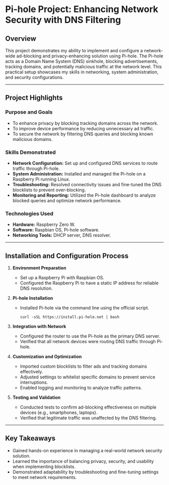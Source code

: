 # Pi-hole Project: Enhancing Network Security with DNS Filtering

## Overview

This project demonstrates my ability to implement and configure a network-wide ad-blocking and privacy-enhancing solution using Pi-hole. The Pi-hole acts as a Domain Name System (DNS) sinkhole, blocking advertisements, tracking domains, and potentially malicious traffic at the network level. This practical setup showcases my skills in networking, system administration, and security configurations.

---

## Project Highlights

### Purpose and Goals
- To enhance privacy by blocking tracking domains across the network.
- To improve device performance by reducing unnecessary ad traffic.
- To secure the network by filtering DNS queries and blocking known malicious domains.

### Skills Demonstrated
- **Network Configuration:** Set up and configured DNS services to route traffic through Pi-hole.
- **System Administration:** Installed and managed the Pi-hole on a Raspberry Pi running Linux.
- **Troubleshooting:** Resolved connectivity issues and fine-tuned the DNS blocklists to prevent over-blocking.
- **Monitoring and Reporting:** Utilized the Pi-hole dashboard to analyze blocked queries and optimize network performance.

### Technologies Used
- **Hardware:** Raspberry Zero W.
- **Software:** Raspbian OS, Pi-hole software.
- **Networking Tools:** DHCP server, DNS resolver.

---

## Installation and Configuration Process

1. **Environment Preparation**  
   - Set up a Raspberry Pi with Raspbian OS.
   - Configured the Raspberry Pi to have a static IP address for reliable DNS resolution.

2. **Pi-hole Installation**  
   - Installed Pi-hole via the command line using the official script.  
     ```
     curl -sSL https://install.pi-hole.net | bash
     ```

3. **Integration with Network**  
   - Configured the router to use the Pi-hole as the primary DNS server.  
   - Verified that all network devices were routing DNS traffic through Pi-hole.

4. **Customization and Optimization**  
   - Imported custom blocklists to filter ads and tracking domains effectively.  
   - Adjusted settings to whitelist specific domains to prevent service interruptions.  
   - Enabled logging and monitoring to analyze traffic patterns.

5. **Testing and Validation**  
   - Conducted tests to confirm ad-blocking effectiveness on multiple devices (e.g., smartphones, laptops).  
   - Verified that legitimate traffic was unaffected by the DNS filtering.

---

## Key Takeaways
- Gained hands-on experience in managing a real-world network security solution.
- Learned the importance of balancing privacy, security, and usability when implementing blocklists.
- Demonstrated adaptability by troubleshooting and fine-tuning settings to meet network requirements.



